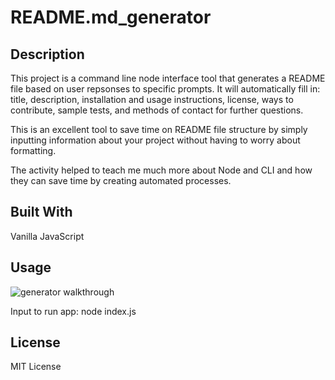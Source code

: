 # README.md_generator

## Description

This project is a command line node interface tool that generates a README file based on user repsonses to specific prompts. It will automatically fill in: title, description, installation and usage instructions, license, ways to contribute, sample tests, and methods of contact for further questions.

This is an excellent tool to save time on README file structure by simply inputting information about your project without having to worry about formatting.

The activity helped to teach me much more about Node and CLI and how they can save time by creating automated processes.

## Built With

Vanilla JavaScript

## Usage

![generator walkthrough](./readme-generator-walkthrough.gif)

Input to run app: node index.js

## License

MIT License
